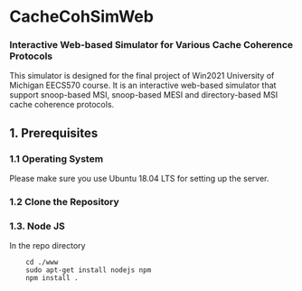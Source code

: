 # CacheCohSimWeb
### Interactive Web-based Simulator for Various Cache Coherence Protocols

This simulator is designed for the final project of Win2021 University of Michigan EECS570 course. It is an interactive web-based simulator that support snoop-based MSI, snoop-based MESI and directory-based MSI cache coherence protocols.

## 1. Prerequisites
### 1.1 **Operating System**
Please make sure you use Ubuntu 18.04 LTS for setting up the server.

### 1.2 **Clone the Repository**

### 1.3. **Node JS**
In the repo directory
```
    cd ./www
    sudo apt-get install nodejs npm
    npm install .
```
